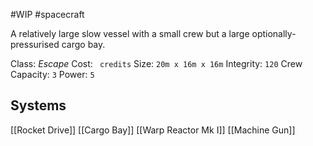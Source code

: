 #WIP #spacecraft

A relatively large slow vessel with a small crew but a large optionally-pressurised cargo bay.

Class: *Escape*
Cost: ` credits`
Size: `20m x 16m x 16m`
Integrity: `120`
Crew Capacity: `3`
Power: `5`

## Systems

[[Rocket Drive]]
[[Cargo Bay]]
[[Warp Reactor Mk I]]
[[Machine Gun]]